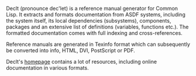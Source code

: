 Declt (pronounce dec'let) is a reference manual generator for Common Lisp.
It extracts and formats documentation from ASDF systems, including the system
itself, its local dependencies (subsystems), components, packages and an
extensive list of definitions (variables, functions etc.). The formatted
documentation comes with full indexing and cross-references.

Reference manuals are generated in Texinfo format which can subsequently be
converted into info, HTML, DVI, PostScript or PDF.

Declt's
[homepage](https://www.lrde.epita.fr/~didier/software/lisp/misc.php#declt)
contains a lot of resources, including online documentation in various
formats.
